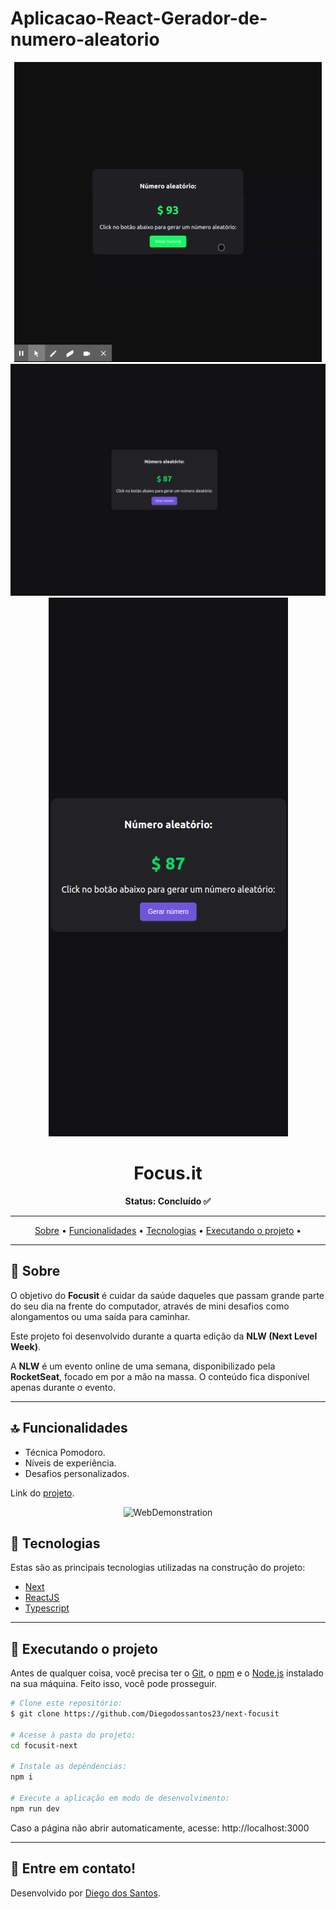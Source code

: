 # Aplicacao-React-Gerador-de-numero-aleatorio

<div align="center">
  
  ![BACKGROUND](https://github.com/Diegodossantos23/Aplicacao-React-Gerador-de-numero-aleatorio/blob/main/assets/numero-aleatorio.gif?raw=true)
  ![BACKGROUND](https://github.com/Diegodossantos23/Aplicacao-React-Gerador-de-numero-aleatorio/blob/main/assets/gerador-numero.png?raw=true)
  ![BACKGROUND](https://github.com/Diegodossantos23/Aplicacao-React-Gerador-de-numero-aleatorio/blob/main/assets/responsivo.png?raw=true)    

</div>
<!-- banner -->
<h1 align="center">
  Focus.it
</h1
---

<!-- status -->
<p align="center"><b>Status: Concluído ✅</b></p>



---

<!-- index -->
<p align="center">
  <a href="#-sobre">Sobre</a> •
  <a href="#-funcionalidades">Funcionalidades</a> •
  <a href="#-tecnologias">Tecnologias</a> •
  <a href="#-executando-o-projeto">Executando o projeto</a> •
</p>

---

## 📄 Sobre

O objetivo do **Focusit** é cuidar da saúde daqueles que passam grande parte do seu dia na frente do computador, através de mini desafios como alongamentos ou uma saída para caminhar.

Este projeto foi desenvolvido durante a quarta edição da **NLW (Next Level Week)**. 

A **NLW** é um evento online de uma semana, disponibilizado pela **RocketSeat**, focado em por a mão na massa. O conteúdo fica disponível apenas durante o evento.

---

## 🔝 Funcionalidades

- Técnica Pomodoro.
- Níveis de experiência.
- Desafios personalizados.

<p align="center">
  
  Link do [projeto](https://next-focusit.vercel.app/).
  
  </p>

<!-- gifs -->
<p align="center">
  <img alt="WebDemonstration" title="WebDemonstration" src="https://github.com/Diegodossantos23/next-focusit/blob/main/assets/In%C3%ADcio%20_%20focus.it.gif?raw=true">
</p>


## 🔨 Tecnologias

Estas são as principais tecnologias utilizadas na construção do projeto:

- [Next](https://nextjs.org/)
- [ReactJS](https://reactjs.org/)
- [Typescript](https://www.typescriptlang.org/)

---

## 🚀 Executando o projeto

Antes de qualquer coisa, você precisa ter  o [Git](https://git-scm.com), o [npm](https://www.npmjs.com/) e o [Node.js](https://nodejs.org/en/) instalado na sua máquina. Feito isso, você pode prosseguir.

```bash
# Clone este repositório:
$ git clone https://github.com/Diegodossantos23/next-focusit

# Acesse à pasta do projeto:
cd focusit-next

# Instale as depêndencias:
npm i

# Execute a aplicação em modo de desenvolvimento:
npm run dev
```

Caso a página não abrir automaticamente, acesse: http://localhost:3000

---


## 🚀 Entre em contato!
Desenvolvido por [Diego dos Santos](https://www.linkedin.com/feed/).
